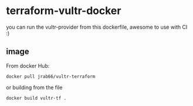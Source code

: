 # terraform-vultr-docker

you can run the vultr-provider from this dockerfile, awesome to use with CI :)

## image
From docker Hub:

```
docker pull jrab66/vultr-terraform
```
or building from the file

```
docker build vultr-tf .
```

